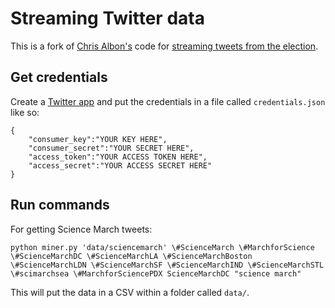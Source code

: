 # Streaming Twitter data

This is a fork of [Chris Albon's](https://github.com/chrisalbon) code for [streaming tweets from the election](https://github.com/chrisalbon/election_day_2016_twitter).

## Get credentials

Create a [Twitter app](https://apps.twitter.com/) and put the credentials in a file called `credentials.json` like so:

```
{
    "consumer_key":"YOUR KEY HERE",
    "consumer_secret":"YOUR SECRET HERE",
    "access_token":"YOUR ACCESS TOKEN HERE",
    "access_secret":"YOUR ACCESS SECRET HERE"
}
```

## Run commands

For getting Science March tweets:

```
python miner.py 'data/sciencemarch' \#ScienceMarch \#MarchforScience \#ScienceMarchDC \#ScienceMarchLA \#ScienceMarchBoston \#ScienceMarchLDN \#ScienceMarchSF \#ScienceMarchIND \#ScienceMarchSTL \#scimarchsea \#MarchforSciencePDX ScienceMarchDC "science march"
```

This will put the data in a CSV within a folder called `data/`.



